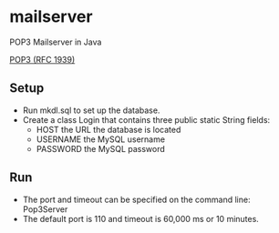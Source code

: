 # mailserver
POP3 Mailserver in Java

[POP3 (RFC 1939)](https://www.ietf.org/rfc/rfc1939.txt)

## Setup
* Run mkdl.sql to set up the database.
* Create a class Login that contains three public static String fields:
  * HOST      the URL the database is located
  * USERNAME  the MySQL username
  * PASSWORD  the MySQL password

## Run
* The port and timeout can be specified on the command line: Pop3Server <port> <timeout>
* The default port is 110 and timeout is 60,000 ms or 10 minutes.
